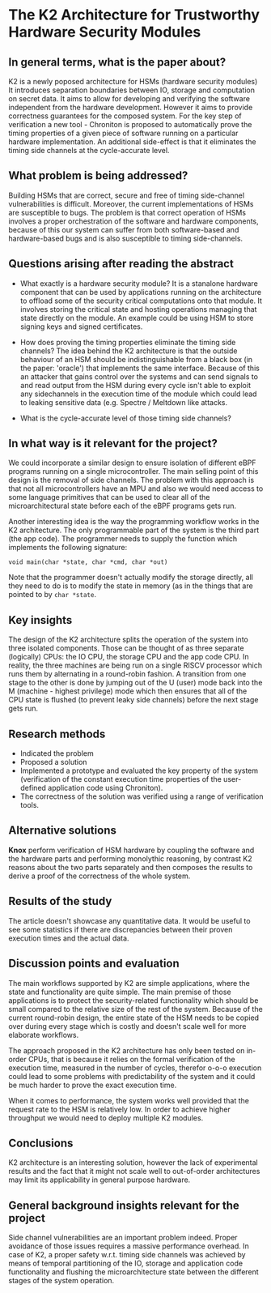 # The K2 Architecture for Trustworthy Hardware Security Modules

## In general terms, what is the paper about?

K2 is a newly poposed architecture for HSMs (hardware security modules)
It introduces separation boundaries between IO, storage and computation on
secret data. It aims to allow for developing and verifying the software independent
from the hardware development. However it aims to provide correctness guarantees
for the composed system. For the key step of verification a new tool - Chroniton
is proposed to automatically prove the timing properties of a given piece of
software running on a particular hardware implementation. An additional side-effect
is that it eliminates the timing side channels at the cycle-accurate level.

## What problem is being addressed?

Building HSMs that are correct, secure and free of timing side-channel vulnerabilities
is difficult. Moreover, the current implementations of HSMs are susceptible to
bugs. The problem is that correct operation of HSMs involves a proper orchestration
of the software and hardware components, because of this our system can suffer
from both software-based and hardware-based bugs and is also susceptible to
timing side-channels.

## Questions arising after reading the abstract

- What exactly is a hardware security module?
  It is a stanalone hardware component that can be used by applications running
  on the architecture to offload some of the security critical computations onto
  that module. It involves storing the critical state and hosting operations
  managing that state directly on the module. An example could be using HSM to
  store signing keys and signed certificates.

- How does proving the timing properties eliminate the timing side channels?
  The idea behind the K2 architecture is that the outside behaviour of an HSM
  should be indistinguishable from a black box (in the paper: 'oracle') that
  implements the same interface. Because of this an attacker that gains control
  over the systems and can send signals to and read output from the HSM during
  every cycle isn't able to exploit any sidechannels in the execution time of the
  module which could lead to leaking sensitive data (e.g. Spectre / Meltdown like
  attacks.

- What is the cycle-accurate level of those timing side channels?

## In what way is it relevant for the project?

We could incorporate a similar design to ensure isolation of different eBPF
programs running on a single microcontroller. The main selling point of this
design is the removal of side channels. The problem with this approach is that
not all microcontrollers have an MPU and also we would need access to some
language primitives that can be used to clear all of the microarchitectural
state before each of the eBPF programs gets run.

Another interesting idea is the way the programming workflow works in the K2
architecture. The only programmable part of the system is the third part (the
app code). The programmer needs to supply the function which implements the
following signature:
```
void main(char *state, char *cmd, char *out)
```
Note that the programmer doesn't actually modify the storage directly, all they
need to do is to modify the state in memory (as in the things that are pointed to
by `char *state`.

## Key insights

The design of the K2 architecture splits the operation of the system into three
isolated components. Those can be thought of as three separate (logically) CPUs:
the IO CPU, the storage CPU and the app code CPU. In reality, the three machines
are being run on a single RISCV processor which runs them by alternating in a
round-robin fashion. A transition from one stage to the other is done by jumping
out of the U (user) mode back into the M (machine - highest privilege) mode
which then ensures that all of the CPU state is flushed (to prevent leaky side
channels) before the next stage gets run.

## Research methods

- Indicated the problem
- Proposed a solution
- Implemented a prototype and evaluated the key property of the system (verification
  of the constant execution time properties of the user-defined application code
  using Chroniton).
- The correctness of the solution was verified using a range of verification tools.

## Alternative solutions

**Knox** perform verification of HSM hardware by coupling the software and the
hardware parts and performing monolythic reasoning, by contrast K2 reasons about
the two parts separately and then composes the results to derive a proof of the
correctness of the whole system.

## Results of the study

The article doesn't showcase any quantitative data. It would be useful to see
some statistics if there are discrepancies between their proven execution times
and the actual data.

## Discussion points and evaluation

The main workflows supported by K2 are simple applications, where the state and
functionality are quite simple. The main premise of those applications is to
protect the security-related functionality which should be small compared to the
relative size of the rest of the system. Because of the current round-robin design,
the entire state of the HSM needs to be copied over during every stage which
is costly and doesn't scale well for more elaborate workflows.

The approach proposed in the K2 architecture has only been tested on in-order
CPUs, that is because it relies on the formal verification of the execution time,
measured in the number of cycles, therefor o-o-o execution could lead to some
problems with predictability of the system and it could be much harder to prove
the exact execution time.

When it comes to performance, the system works well provided that the request
rate to the HSM is relatively low. In order to achieve higher throughput we
would need to deploy multiple K2 modules.

## Conclusions

K2 architecture is an interesting solution, however the lack of experimental
results and the fact that it might not scale well to out-of-order architectures
may limit its applicability in general purpose hardware.

## General background insights relevant for the project

Side channel vulnerabilities are an important problem indeed. Proper avoidance
of those issues requires a massive performance overhead. In case of K2, a proper
safety w.r.t. timing side channels was achieved by means of temporal partitioning
of the IO, storage and application code functionality and flushing the microarchitecture
state between the different stages of the system operation.
